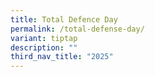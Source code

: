 ```yaml
---
title: Total Defence Day
permalink: /total-defense-day/
variant: tiptap
description: ""
third_nav_title: "2025"
---
```

